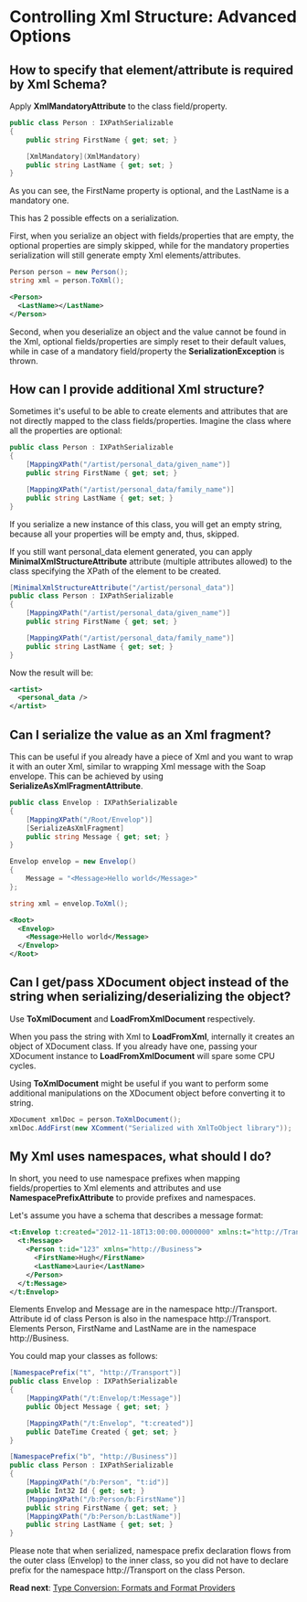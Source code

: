 # Controlling Xml Structure: Advanced Options

## How to specify that element/attribute is required by Xml Schema?

Apply **XmlMandatoryAttribute** to the class field/property.

```csharp
public class Person : IXPathSerializable
{
	public string FirstName { get; set; }

	[XmlMandatory](XmlMandatory)
	public string LastName { get; set; }
}
```

As you can see, the FirstName property is optional, and the LastName is a mandatory one.

This has 2 possible effects on a serialization.

First, when you serialize an object with fields/properties that are empty, the optional properties are simply skipped, while for the mandatory properties serialization will still generate empty Xml elements/attributes.

```csharp
Person person = new Person();
string xml = person.ToXml();
```

```xml
<Person>
  <LastName></LastName>
</Person>
```

Second, when you deserialize an object and the value cannot be found in the Xml, optional fields/properties are simply reset to their default values, while in case of a mandatory field/property the **SerializationException** is thrown.

## How can I provide additional Xml structure?

Sometimes it's useful to be able to create elements and attributes that are not directly mapped to the class fields/properties. Imagine the class where all the properties are optional:

```csharp
public class Person : IXPathSerializable
{
	[MappingXPath("/artist/personal_data/given_name")]
	public string FirstName { get; set; }

	[MappingXPath("/artist/personal_data/family_name")]
	public string LastName { get; set; }
}
```

If you serialize a new instance of this class, you will get an empty string, because all your properties will be empty and, thus, skipped.

If you still want personal_data element generated, you can apply **MinimalXmlStructureAttribute** attribute (multiple attributes allowed) to the class specifying the XPath of the element to be created.

```csharp
[MinimalXmlStructureAttribute("/artist/personal_data")]
public class Person : IXPathSerializable
{
	[MappingXPath("/artist/personal_data/given_name")]
	public string FirstName { get; set; }

	[MappingXPath("/artist/personal_data/family_name")]
	public string LastName { get; set; }
}
```

Now the result will be:

```xml
<artist>
  <personal_data />
</artist>
```

## Can I serialize the value as an Xml fragment?

This can be useful if you already have a piece of Xml and you want to wrap it with an outer Xml, similar to wrapping Xml message with the Soap envelope. This can be achieved by using **SerializeAsXmlFragmentAttribute**.

```csharp
public class Envelop : IXPathSerializable
{
	[MappingXPath("/Root/Envelop")]
	[SerializeAsXmlFragment]
	public string Message { get; set; }
}
```

```csharp
Envelop envelop = new Envelop()
{
	Message = "<Message>Hello world</Message>"
};

string xml = envelop.ToXml();
```

```xml
<Root>
  <Envelop>
    <Message>Hello world</Message>
  </Envelop>
</Root>
```

## Can I get/pass XDocument object instead of the string when serializing/deserializing the object?

Use **ToXmlDocument** and **LoadFromXmlDocument** respectively. 

When you pass the string with Xml to **LoadFromXml**, internally it creates an object of XDocument class. If you already have one, passing your XDocument instance to **LoadFromXmlDocument** will spare some CPU cycles.

Using **ToXmlDocument** might be useful if you want to perform some additional manipulations on the XDocument object before converting it to string.

```csharp
XDocument xmlDoc = person.ToXmlDocument();
xmlDoc.AddFirst(new XComment("Serialized with XmlToObject library"));
```

## My Xml uses namespaces, what should I do?

In short, you need to use namespace prefixes when mapping fields/properties to Xml elements and attributes and use **NamespacePrefixAttribute** to provide prefixes and namespaces.

Let's assume you have a schema that describes a message format:

```xml
<t:Envelop t:created="2012-11-18T13:00:00.0000000" xmlns:t="http://Transport">
  <t:Message>
    <Person t:id="123" xmlns="http://Business">
      <FirstName>Hugh</FirstName>
      <LastName>Laurie</LastName>
    </Person>
  </t:Message>
</t:Envelop>
```

Elements Envelop and Message are in the namespace http://Transport. Attribute id of class Person is also in the namespace http://Transport. Elements Person, FirstName and LastName are in the namespace http://Business.

You could map your classes as follows:

```csharp
[NamespacePrefix("t", "http://Transport")]
public class Envelop : IXPathSerializable
{
	[MappingXPath("/t:Envelop/t:Message")]
	public Object Message { get; set; }

	[MappingXPath("/t:Envelop", "t:created")]
	public DateTime Created { get; set; }
}

[NamespacePrefix("b", "http://Business")]
public class Person : IXPathSerializable
{
	[MappingXPath("/b:Person", "t:id")]
	public Int32 Id { get; set; }
	[MappingXPath("/b:Person/b:FirstName")]
	public string FirstName { get; set; }
	[MappingXPath("/b:Person/b:LastName")]
	public string LastName { get; set; }
}
```

Please note that when serialized, namespace prefix declaration flows from the outer class (Envelop) to the inner class, so you did not have to declare prefix for the namespace http://Transport on the class Person.

**Read next**: [Type Conversion: Formats and Format Providers](Type-Conversion.md)